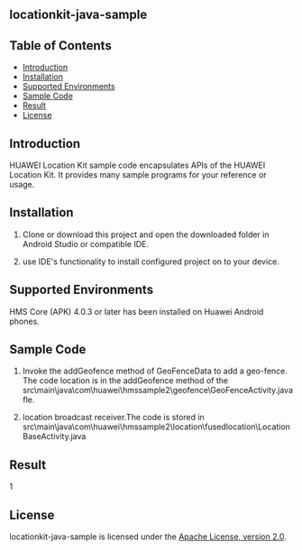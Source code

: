 ##  locationkit-java-sample


## Table of Contents

 * [Introduction](#introduction)
 * [Installation](#installation)
 * [Supported Environments](#supported-environments)
 * [Sample Code](#sample-code)
 * [Result](#result)
 * [License](#license)
 
 
## Introduction
HUAWEI Location Kit sample code encapsulates APIs of the HUAWEI Location Kit. It provides many sample programs for your reference or usage.
   

## Installation
   
1. Clone or download this project and open the downloaded folder in Android Studio or compatible IDE.

2. use IDE's functionality to install configured project on to your device.
   
    
## Supported Environments
   HMS Core (APK) 4.0.3 or later has been installed on Huawei Android phones.

## Sample Code

1. Invoke the addGeofence method of GeoFenceData to add a geo-fence. The code location is in the addGeofence method of the  src\main\java\com\huawei\hmssample2\geofence\GeoFenceActivity.java fle.
   
2. location broadcast receiver.The code is stored in src\main\java\com\huawei\hmssample2\location\fusedlocation\LocationBaseActivity.java

## Result
1

##  License
locationkit-java-sample is licensed under the [Apache License, version 2.0](http://www.apache.org/licenses/LICENSE-2.0).
